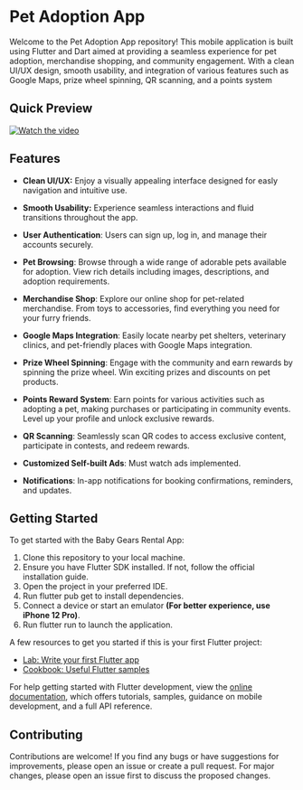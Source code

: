 # Pet Adoption App

Welcome to the Pet Adoption App repository! This mobile application is built using Flutter and Dart aimed at providing a seamless experience for pet adoption, merchandise shopping, and community engagement. With a clean UI/UX design, smooth usability, and integration of various features such as Google Maps, prize wheel spinning, QR scanning, and a points system


## Quick Preview

[![Watch the video](https://github.com/youssifsamir/PetAdoption-App/assets/113045942/742f924d-6103-4a4a-856d-b7da3a8a92ab)](https://streamable.com/mi12ch)


## Features

- **Clean UI/UX:** Enjoy a visually appealing interface designed for easly navigation and intuitive use.
  
- **Smooth Usability:** Experience seamless interactions and fluid transitions throughout the app.
  
- **User Authentication**: Users can sign up, log in, and manage their accounts securely.
  
- **Pet Browsing**: Browse through a wide range of adorable pets available for adoption. View rich details including images, descriptions, and adoption requirements.
  
- **Merchandise Shop**: Explore our online shop for pet-related merchandise. From toys to accessories, find everything you need for your furry friends.
  
- **Google Maps Integration**: Easily locate nearby pet shelters, veterinary clinics, and pet-friendly places with Google Maps integration.
  
- **Prize Wheel Spinning**: Engage with the community and earn rewards by spinning the prize wheel. Win exciting prizes and discounts on pet products.
  
- **Points Reward System**: Earn points for various activities such as adopting a pet, making purchases or participating in community events. Level up your profile and unlock exclusive rewards.
  
- **QR Scanning**: Seamlessly scan QR codes to access exclusive content, participate in contests, and redeem rewards.
  
- **Customized Self-built Ads**: Must watch ads implemented.
  
- **Notifications**: In-app notifications for booking confirmations, reminders, and updates.



## Getting Started

To get started with the Baby Gears Rental App:

  1. Clone this repository to your local machine.
  2. Ensure you have Flutter SDK installed. If not, follow the official installation guide.
  3. Open the project in your preferred IDE.
  4. Run flutter pub get to install dependencies.
  5. Connect a device or start an emulator **(For better experience, use iPhone 12 Pro)**.
  6. Run flutter run to launch the application.

A few resources to get you started if this is your first Flutter project:

- [Lab: Write your first Flutter app](https://docs.flutter.dev/get-started/codelab)
- [Cookbook: Useful Flutter samples](https://docs.flutter.dev/cookbook)

For help getting started with Flutter development, view the [online documentation](https://docs.flutter.dev/), which offers tutorials, samples, guidance on mobile development, and a full API reference.


## Contributing

Contributions are welcome! If you find any bugs or have suggestions for improvements, please open an issue or create a pull request. For major changes, please open an issue first to discuss the proposed changes.
